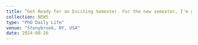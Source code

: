 ```yaml
---
title: “Get Ready for an Exciting Semester. For the new semester, I'm going to start working on a brand new project funded by NSF. Keep going, ZJ!”
collection: NEWS
type: "PhD Daily Life"
venue: "Stonybrook, NY, USA"
date: 2024-08-26
---
```



